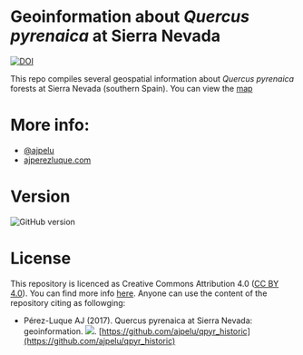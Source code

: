 # Geoinformation about *Quercus pyrenaica* at Sierra Nevada 

[![DOI](https://zenodo.org/badge/117563374.svg)](https://zenodo.org/badge/latestdoi/117563374) 

This repo compiles several geospatial information about *Quercus pyrenaica* forests at Sierra Nevada (southern Spain). You can view the [map](https://rawgit.com/ajpelu/qpyr_historic/master/analysis/historic_map.html) 

# More info:
* [@ajpelu](https://twitter.com/ajpelu)
* [ajperezluque.com](http://ajperezluque.com)

# Version 
![GitHub version](https://img.shields.io/badge/version-1.0.0-green.svg)

# License 
This repository is licenced as Creative Commons Attribution 4.0 ([CC BY 4.0](https://creativecommons.org/licenses/by/4.0/)). You can find more info [here](/LICENSE). Anyone can use the content of the repository citing as followging:

* Pérez-Luque AJ (2017). Quercus pyrenaica at Sierra Nevada: geoinformation. ![](https://img.shields.io/badge/version-1.0.0-green.svg). [https://github.com/ajpelu/qpyr_historic](https://github.com/ajpelu/qpyr_historic) 

